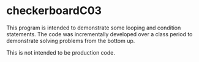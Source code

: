 # checkerboardC03
This program is intended to demonstrate some looping and condition statements.
The code was incrementally developed over a class period to demonstrate solving problems from the bottom up.

This is not intended to be production code.
